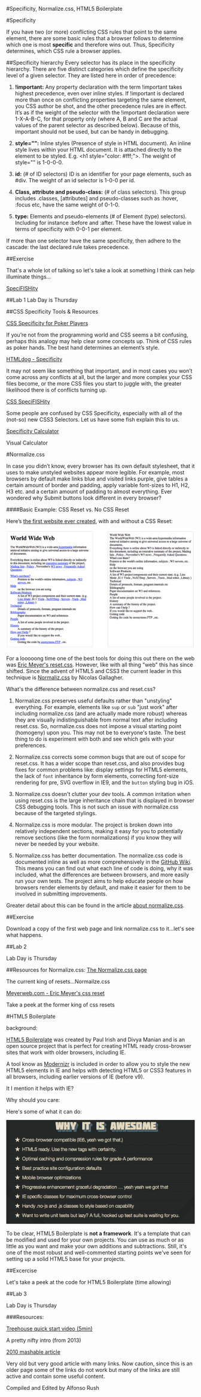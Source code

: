 #Specificity, Normalize.css, HTML5 Boilerplate

<!--#Precedence, Normalization, Boilerplate-->

#Specificity

If you have two (or more) conflicting CSS rules that point to the same element, there are some basic rules that a browser follows to determine which one is most **specific** and therefore wins out. Thus, Specificity determines, which CSS rule a browser applies.


##Specificity hierarchy
Every selector has its place in the specificity hierarchy. There are five distinct categories which define the specificity level of a given selector. They are listed here in order of precedence:

1. **!important:** Any property declaration with the term !important takes highest precedence, even over inline styles. If !important is declared more than once on conflicting properties targeting the same element, you CSS author be shot, and the other precedence rules are in effect. It’s as if the weight of the selector with the !important declaration were 1-X-A-B-C, for that property only (where A, B and C are the actual values of the parent selector as described below). Because of this, important should not be used, but can be handy in debugging.

2. **style="":**  Inline styles (Presence of style in HTML document).
An inline style lives within your HTML document. It is attached directly to the element to be styled. E.g. \<h1 style="color: #fff;">. The weight of style="" is 1-0-0-0.

3. **id:** (# of ID selectors)
ID is an identifier for your page elements, such as #div. The weight of an id selector is 1-0-0 per id.

4. **Class, attribute and pseudo-class:** (# of class selectors).
This group includes .classes, [attributes] and pseudo-classes such as :hover, :focus etc, have the same weight of 0-1-0.

5. **type:** Elements and pseudo-elements (# of Element (type) selectors).
Including for instance :before and :after. These have the lowest value in terms of specificity with 0-0-1 per element.

If more than one selector have the same specificity, then adhere to the cascade: the last declared rule takes precedence.


##Exercise

That's a whole lot of talking so let's take a look at something I think can help illuminate things...

[SpeciFISHity](specifishity1.pdf)

##Lab 1
Lab Day is Thursday

##CSS Specificity Tools & Resources

[CSS Specificity for Poker Players](http://iamacamera.org/default.aspx?id=95)

If you’re not from the programming world and CSS seems a bit confusing, perhaps this analogy may help clear some concepts up. Think of CSS rules as poker hands. The best hand determines an element’s style.

[HTMLdog - Specificity](http://www.htmldog.com/guides/css/intermediate/specificity/)

It may not seem like something that important, and in most cases you won’t come across any conflicts at all, but the larger and more complex your CSS files become, or the more CSS files you start to juggle with, the greater likelihood there is of conflicts turning up.

[CSS SpeciFISHity](http://www.standardista.com/css3/css-specificity/)

Some people are confused by CSS Specificity, especially with all of the (not-so) new CSS3 Selectors. Let us have some fish explain this to us.

[Specificity Calculator](http://specificity.keegan.st/)

Visual Calculator

#Normalize.css

In case you didn’t know, every browser has its own default stylesheet, that it uses to make unstyled websites appear more legible. For example, most browsers by default make links blue and visited links purple, give tables a certain amount of border and padding, apply variable font-sizes to H1, H2, H3 etc. and a certain amount of padding to almost everything. Ever wondered why Submit buttons look different in every browser?

####Basic Example: CSS Reset vs. No CSS Reset

Here’s [the first website ever created](http://www.w3.org/History/19921103-hypertext/hypertext/WWW/TheProject.html), with and without a CSS Reset:

![page with no css](with_and_without_css2.gif)

For a looooong time one of the best tools for doing this out there on the web was [Eric Meyer's reset.css](http://meyerweb.com/eric/tools/css/reset/). However, like with all thing "web" this has since shifted. Since the advent of HTML5 and CSS3 the current leader in this technique is [Normaliz.css](http://necolas.github.io/normalize.css/) by Nicolas Gallagher. 

What's the difference between normalize.css and reset.css?

1. Normalize.css preserves useful defaults rather than "unstyling" everything. For example, elements like `sup` or `sub` "just work" after including normalize.css (and are actually made more robust) whereas they are visually indistinguishable from normal text after including reset.css. So, normalize.css does not impose a visual starting point (homogeny) upon you. This may not be to everyone's taste. The best thing to do is experiment with both and see which gels with your preferences.

2. Normalize.css corrects some common bugs that are out of scope for reset.css. It has a wider scope than reset.css, and also provides bug fixes for common problems like: display settings for HTML5 elements, the lack of `font` inheritance by form elements, correcting font-size rendering for pre, SVG overflow in IE9, and the `button` styling bug in iOS.

3. Normalize.css doesn't clutter your dev tools. A common irritation when using reset.css is the large inheritance chain that is displayed in browser CSS debugging tools. This is not such an issue with normalize.css because of the targeted stylings.

4. Normalize.css is more modular. The project is broken down into relatively independent sections, making it easy for you to potentially remove sections (like the form normalizations) if you know they will never be needed by your website.

5. Normalize.css has better documentation. The normalize.css code is documented inline as well as more comprehensively in the [GitHub Wiki](https://github.com/necolas/normalize.css/wiki). This means you can find out what each line of code is doing, why it was included, what the differences are between browsers, and more easily run your own tests. The project aims to help educate people on how browsers render elements by default, and make it easier for them to be involved in submitting improvements.

Greater detail about this can be found in the article [about normalize.css](http://nicolasgallagher.com/about-normalize-css/).

##Exercise

Download a copy of the first web page and link normalize.css to it...let's see what happens.


##Lab 2

Lab Day is Thursday

##Resources for Normalize.css:
[The Normalize.css page](http://necolas.github.io/normalize.css/)

The current king of resets...Normailze.css

[Meyerweb.com - Eric Meyer's css reset](http://meyerweb.com/eric/tools/css/reset/)

Take a peek at the former king of css resets


#HTML5 Boilerplate

background:

[HTML5 Boilerplate](http://html5boilerplate.com/) was created by Paul Irish and Divya Manian and is an open source project that is perfect for creating HTML ready cross-browser sites that work with older browsers, including IE.

A tool know as [Modernizr](http://modernizr.com/) is included in order to allow you to style the new HTML5 elements in IE and helps with detecting HTML5 or CSS3 features in all browsers, including earlier versions of IE (before v9).

It I mention it helps with IE?

Why should you care:

Here's some of what it can do:

![Why it is awesome](boilerplate_awesome.gif)

To be clear, HTML5 Boilerplate is **not a framework**. It's a template that can be modified and used for your own projects. You can use as much or as little as you want and make your own additions and subtractions. Still, it's one of the most robust and well-commented starting points we've seen for setting up a solid HTML5 base for your projects.

##Excercise

Let's take a peek at the code for HTML5 Boilerplate (time allowing)

##Lab 3

Lab Day is Thursday


###Resources:

[Treehouse quick start video (5min)](http://blog.teamtreehouse.com/html5-quick-start-with-boilerplate)

A pretty nifty intro (from 2013)

[2010 mashable article](http://mashable.com/2010/09/01/html5-boilerplate-guide/)

Very old but very good article with many links. Now caution, since this is an older page some of the links do not work but many of the links are still active and contain some useful content.


Compiled and Edited by Alfonso Rush